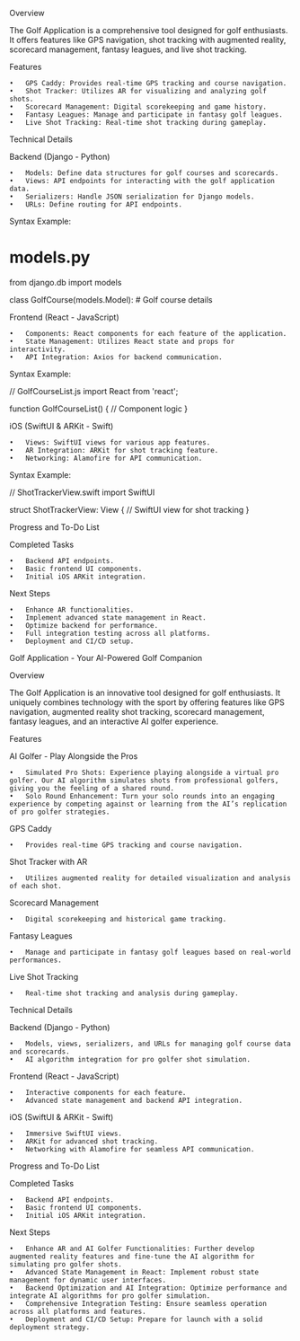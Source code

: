 Overview

The Golf Application is a comprehensive tool designed for golf enthusiasts. It offers features like GPS navigation, shot tracking with augmented reality, scorecard management, fantasy leagues, and live shot tracking.

Features

	•	GPS Caddy: Provides real-time GPS tracking and course navigation.
	•	Shot Tracker: Utilizes AR for visualizing and analyzing golf shots.
	•	Scorecard Management: Digital scorekeeping and game history.
	•	Fantasy Leagues: Manage and participate in fantasy golf leagues.
	•	Live Shot Tracking: Real-time shot tracking during gameplay.

Technical Details

Backend (Django - Python)

	•	Models: Define data structures for golf courses and scorecards.
	•	Views: API endpoints for interacting with the golf application data.
	•	Serializers: Handle JSON serialization for Django models.
	•	URLs: Define routing for API endpoints.

Syntax Example:

# models.py
from django.db import models

class GolfCourse(models.Model):
    # Golf course details

Frontend (React - JavaScript)

	•	Components: React components for each feature of the application.
	•	State Management: Utilizes React state and props for interactivity.
	•	API Integration: Axios for backend communication.

Syntax Example:

// GolfCourseList.js
import React from 'react';

function GolfCourseList() {
  // Component logic
}

iOS (SwiftUI & ARKit - Swift)

	•	Views: SwiftUI views for various app features.
	•	AR Integration: ARKit for shot tracking feature.
	•	Networking: Alamofire for API communication.

Syntax Example:

// ShotTrackerView.swift
import SwiftUI

struct ShotTrackerView: View {
  // SwiftUI view for shot tracking
}

Progress and To-Do List

Completed Tasks

	•	Backend API endpoints.
	•	Basic frontend UI components.
	•	Initial iOS ARKit integration.

Next Steps

	•	Enhance AR functionalities.
	•	Implement advanced state management in React.
	•	Optimize backend for performance.
	•	Full integration testing across all platforms.
	•	Deployment and CI/CD setup.

Golf Application - Your AI-Powered Golf Companion

Overview

The Golf Application is an innovative tool designed for golf enthusiasts. It uniquely combines technology with the sport by offering features like GPS navigation, augmented reality shot tracking, scorecard management, fantasy leagues, and an interactive AI golfer experience.

Features

AI Golfer - Play Alongside the Pros

	•	Simulated Pro Shots: Experience playing alongside a virtual pro golfer. Our AI algorithm simulates shots from professional golfers, giving you the feeling of a shared round.
	•	Solo Round Enhancement: Turn your solo rounds into an engaging experience by competing against or learning from the AI’s replication of pro golfer strategies.

GPS Caddy

	•	Provides real-time GPS tracking and course navigation.

Shot Tracker with AR

	•	Utilizes augmented reality for detailed visualization and analysis of each shot.

Scorecard Management

	•	Digital scorekeeping and historical game tracking.

Fantasy Leagues

	•	Manage and participate in fantasy golf leagues based on real-world performances.

Live Shot Tracking

	•	Real-time shot tracking and analysis during gameplay.

Technical Details

Backend (Django - Python)

	•	Models, views, serializers, and URLs for managing golf course data and scorecards.
	•	AI algorithm integration for pro golfer shot simulation.

Frontend (React - JavaScript)

	•	Interactive components for each feature.
	•	Advanced state management and backend API integration.

iOS (SwiftUI & ARKit - Swift)

	•	Immersive SwiftUI views.
	•	ARKit for advanced shot tracking.
	•	Networking with Alamofire for seamless API communication.

Progress and To-Do List

Completed Tasks

	•	Backend API endpoints.
	•	Basic frontend UI components.
	•	Initial iOS ARKit integration.

Next Steps

	•	Enhance AR and AI Golfer Functionalities: Further develop augmented reality features and fine-tune the AI algorithm for simulating pro golfer shots.
	•	Advanced State Management in React: Implement robust state management for dynamic user interfaces.
	•	Backend Optimization and AI Integration: Optimize performance and integrate AI algorithms for pro golfer simulation.
	•	Comprehensive Integration Testing: Ensure seamless operation across all platforms and features.
	•	Deployment and CI/CD Setup: Prepare for launch with a solid deployment strategy.

